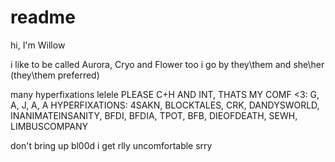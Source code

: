 # readme
hi, I'm Willow

i like to be called Aurora, Cryo and Flower too
i go by they\them and she\her (they\them preferred)

many hyperfixations lelele
PLEASE C+H AND INT, THATS MY COMF
<3: G, A, J, A, A
HYPERFIXATIONS:
4SAKN, BLOCKTALES, CRK, DANDYSWORLD, INANIMATEINSANITY, BFDI, BFDIA, TPOT, BFB, DIEOFDEATH, SEWH, LIMBUSCOMPANY

don't bring up bl00d i get rlly uncomfortable srry
